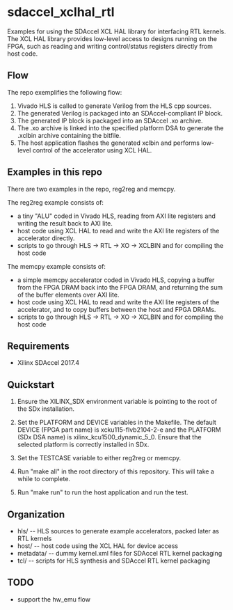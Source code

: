 # sdaccel_xclhal_rtl
Examples for using the SDAccel XCL HAL library for interfacing RTL kernels.
The XCL HAL library provides low-level access to designs running on the FPGA,
such as reading and writing control/status registers directly from host code.

## Flow
The repo exemplifies the following flow:
1. Vivado HLS is called to generate Verilog from the HLS cpp sources.
2. The generated Verilog is packaged into an SDAccel-compliant IP block.
3. The generated IP block is packaged into an SDAccel .xo archive.
4. The .xo archive is linked into the specified platform DSA to generate the .xclbin archive containing the bitfile.
5. The host application flashes the generated xclbin and performs low-level control of the accelerator using XCL HAL.

## Examples in this repo
There are two examples in the repo, reg2reg and memcpy.

The reg2reg example consists of:
* a tiny "ALU" coded in Vivado HLS, reading from AXI lite registers and writing the result back to AXI lite.
* host code using XCL HAL to read and write the AXI lite registers of the accelerator directly.
* scripts to go through HLS -> RTL -> XO -> XCLBIN and for compiling the host code

The memcpy example consists of:
* a simple memcpy accelerator coded in Vivado HLS, copying a buffer from the FPGA DRAM back into the FPGA DRAM, and returning the sum of the buffer elements over AXI lite.
* host code using XCL HAL to read and write the AXI lite registers of the accelerator, and to copy buffers between the host and FPGA DRAMs.
* scripts to go through HLS -> RTL -> XO -> XCLBIN and for compiling the host code 

## Requirements
* Xilinx SDAccel 2017.4

## Quickstart
1. Ensure the XILINX_SDX environment variable is pointing to the root of the SDx installation.

2. Set the PLATFORM and DEVICE variables in the Makefile. The default DEVICE (FPGA part name) is xcku115-flvb2104-2-e and the PLATFORM (SDx DSA name) is xilinx_kcu1500_dynamic_5_0. Ensure that the selected platform is correctly installed in SDx.

3. Set the TESTCASE variable to either reg2reg or memcpy.

4. Run "make all" in the root directory of this repository. This will take a while to complete.

5. Run "make run" to run the host application and run the test.

## Organization
* hls/ -- HLS sources to generate example accelerators, packed later as RTL kernels
* host/ -- host code using the XCL HAL for device access
* metadata/ -- dummy kernel.xml files for SDAccel RTL kernel packaging
* tcl/ -- scripts for HLS synthesis and SDAccel RTL kernel packaging

## TODO
* support the hw_emu flow
